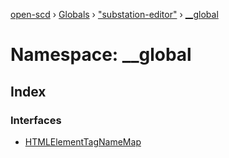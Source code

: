 [open-scd](../README.md) › [Globals](../globals.md) › ["substation-editor"](_substation_editor_.md) › [__global](_substation_editor_.__global.md)

# Namespace: __global

## Index

### Interfaces

* [HTMLElementTagNameMap](../interfaces/_substation_editor_.__global.htmlelementtagnamemap.md)
